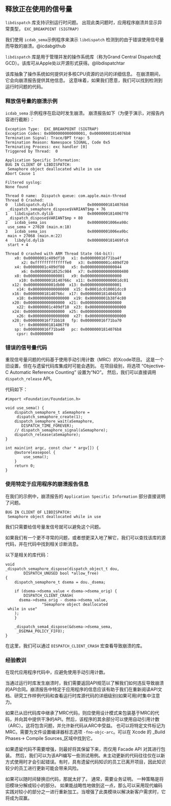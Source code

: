 ## 释放正在使用的信号量

`libdispatch` 库支持识别运行时问题。
出现此类问题时，应用程序崩溃并显示异常类型， `EXC_BREAKPOINT (SIGTRAP)`

我们使用 `icdab_sema`示例程序来演示 `libdispatch` 检测到的由于错误使用信号量而导致的崩溃。@icdabgithub

`libdispatch` 库是用于管理并发的操作系统库（称为Grand Central Dispatch或GCD）。该库可从Apple处以开源形式获得。@libdispatchtar

该库抽象了操作系统如何提供对多核CPU资源的访问的详细信息。 在崩溃期间，它会向崩溃报告提供其他信息。 这意味着，如果我们愿意，我们可以找到检测到运行时问题的代码。

### 释放信号量的崩溃示例

`icdab_sema` 示例程序在启动时发生崩溃。
崩溃报告如下（为便于演示，对报告内容进行截断）：

```
Exception Type:  EXC_BREAKPOINT (SIGTRAP)
Exception Codes: 0x0000000000000001, 0x00000001814076b8
Termination Signal: Trace/BPT trap: 5
Termination Reason: Namespace SIGNAL, Code 0x5
Terminating Process: exc handler [0]
Triggered by Thread:  0

Application Specific Information:
BUG IN CLIENT OF LIBDISPATCH:
 Semaphore object deallocated while in use
Abort Cause 1

Filtered syslog:
None found

Thread 0 name:  Dispatch queue: com.apple.main-thread
Thread 0 Crashed:
0   libdispatch.dylib             	0x00000001814076b8
 _dispatch_semaphore_dispose$VARIANT$mp + 76
1   libdispatch.dylib             	0x00000001814067f0
 _dispatch_dispose$VARIANT$mp + 80
2   icdab_sema_ios                	0x00000001006ea98c
 use_sema + 27020 (main.m:18)
3   icdab_sema_ios                	0x00000001006ea9bc
 main + 27068 (main.m:22)
4   libdyld.dylib                 	0x0000000181469fc0
 start + 4

Thread 0 crashed with ARM Thread State (64-bit):
    x0: 0x00000001c409df10   x1: 0x000000016f71ba4f
       x2: 0xffffffffffffffe0   x3: 0x00000001c409df20
    x4: 0x00000001c409df80   x5: 0x0000000000000044
       x6: 0x000000018525c984   x7: 0x0000000000000400
    x8: 0x0000000000000001   x9: 0x0000000000000000
      x10: 0x000000018140766c  x11: 0x000000000001dc01
   x12: 0x000000000001db00  x13: 0x0000000000000001
     x14: 0x0000000000000000  x15: 0x0001dc010001dcc0
   x16: 0x000000018140766c  x17: 0x0000000181404b58
     x18: 0x0000000000000000  x19: 0x00000001b38f4c80
   x20: 0x0000000000000000  x21: 0x0000000000000000
     x22: 0x00000001c409df10  x23: 0x0000000000000000
   x24: 0x0000000000000000  x25: 0x0000000000000000
     x26: 0x0000000000000000  x27: 0x0000000000000000
   x28: 0x000000016f71bb18   fp: 0x000000016f71ba70
      lr: 0x00000001814067f0
    sp: 0x000000016f71ba40   pc: 0x00000001814076b8
     cpsr: 0x80000000
```

### 错误的信号量代码

重现信号量问题的代码基于使用手动引用计数（MRC）的Xcode项目。 这是一个旧设置，但在与遗留代码库集成时可能会遇到。 在项目级别，将选项 “Objective-C Automatic Reference Counting” 设置为“NO”。 然后，我们可以直接调用 `dispatch_release` API。

代码如下：

```
#import <Foundation/Foundation.h>

void use_sema() {
    dispatch_semaphore_t aSemaphore =
     dispatch_semaphore_create(1);
    dispatch_semaphore_wait(aSemaphore,
       DISPATCH_TIME_FOREVER);
    // dispatch_semaphore_signal(aSemaphore);
    dispatch_release(aSemaphore);
}

int main(int argc, const char * argv[]) {
    @autoreleasepool {
        use_sema();
    }
    return 0;
}
```

### 使用特定于应用程序的崩溃报告信息

在我们的示例中，崩溃报告的  `Application Specific Information`  部分直接说明了问题。

```
BUG IN CLIENT OF LIBDISPATCH:
 Semaphore object deallocated while in use
```

我们只需要给信号量发信号就可以避免这个问题。

如果我们有一个更不寻常的问题，或者想更深入地了解它，我们可以查找该库的源代码，并在代码中找到相关诊断消息。

以下是相关的库代码：

```
void
_dispatch_semaphore_dispose(dispatch_object_t dou,
		DISPATCH_UNUSED bool *allow_free)
{
	dispatch_semaphore_t dsema = dou._dsema;

	if (dsema->dsema_value < dsema->dsema_orig) {
		DISPATCH_CLIENT_CRASH(
      dsema->dsema_orig - dsema->dsema_value,
				"Semaphore object deallocated
 while in use"
    );
	}

	_dispatch_sema4_dispose(&dsema->dsema_sema,
     _DSEMA4_POLICY_FIFO);
}
```

在这里，我们可以通过 `DISPATCH_CLIENT_CRASH` 宏查看导致崩溃的库。

### 经验教训

在现代应用程序代码中，应避免使用手动引用计数。

当通过运行时库发生崩溃时，我们需要返回API规范以了解我们如何违反导致崩溃的API合同。崩溃报告中特定于应用程序的信息应该有助于我们在重新阅读API文档、研究工作样例代码和查看运行时库源代码的详细级别(如果可用)时集中注意力。

如果已从旧代码库中继承了MRC代码，则应使用设计模式来包装基于MRC的代码，并向其中提供干净的API。然后，该程序的其余部分可以使用自动引用计数（ARC）。这将包含问题，并允许新代码从ARC中受益。 也可以将特定文件标记为MRC。需要为文件设置编译器标志选项 `-fno-objc-arc`。可以在 Xcode 的 _Build Phases-> Compile Sources_区域中找到它。

如果遗留代码不需要增强，则最好将其保留下来，而仅用 Facade API 对其进行包装。 然后，我们可以为该API编写一些测试用例。未主动更新的代码往往仅在以新方式使用时才会引起错误。有时，具有遗留代码知识的员工已离开项目，因此知识较少的员工进行更新可能会带来风险。

如果可以随时间替换旧代码，那就太好了。 通常，需要业务证明。 一种策略是将旧模块分解成较小的部分。 如果能战略性地做到这一点，那么可以采用现代编码实践对较小的部分之一进行重新加工。当增强了此类模块以解决新客户需求时，它将成为双赢。
